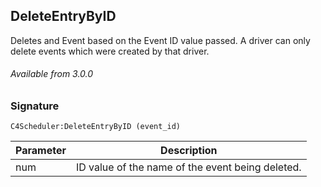 ## DeleteEntryByID

Deletes and Event based on the Event ID value passed. A driver can only delete events which were created by that driver.

###### Available from 3.0.0


### Signature

`C4Scheduler:DeleteEntryByID (event_id)`


| Parameter | Description |
| --- | --- |
| num | ID value of the name of the event being deleted. |
